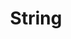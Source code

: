 ---
layout: post
title:  "String"
categories: java basic
layout : single
toc : true 
toc_sticky : true
---